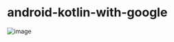 # android-kotlin-with-google
![image](https://user-images.githubusercontent.com/94784141/219959717-92d08e39-e735-46fb-a3e4-364a77292dca.png)
